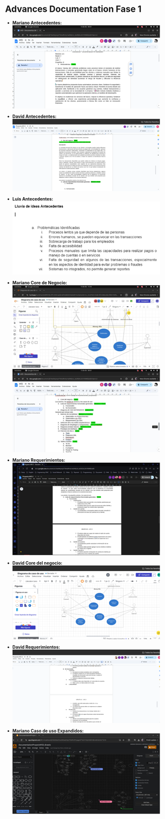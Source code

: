 # Advances Documentation Fase 1

- **Mariano Antecedentes:**
  ![Advances](../Fase-1-Screenshot/MarianoAntecedentes.png)

- **David Antecedentes:**
  ![Advances](../Fase-1-Screenshot/DavidAntecendentes.png)

- **Luis Antecedentes:**
  ![Advances](../Fase-1-Screenshot/LuisAntecedentes.png)
  
- **Mariano Core de Negocio:**
  ![Advances](../Fase-1-Screenshot/MarianoCoreNegocio.JPG)
  ![Advances](../Fase-1-Screenshot/MarianoCoreNegocio2.JPG)

- **Mariano Requerimientos:**
  ![Advances](../Fase-1-Screenshot/MarianoRequisitos.JPG)

- **David Core del negocio:**
  ![Advances](../Fase-1-Screenshot/DavidCoreNegocio.png)

- **David Requerimientos:**
  ![Advances](../Fase-1-Screenshot/DavidRequerimientos.png)

- **Mariano Caso de uso Expandidos:**
  ![Advances](../Fase-1-Screenshot/MarianoCasoUsoExpandido.jpeg)